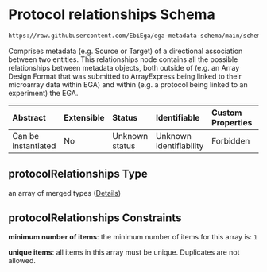 # Protocol relationships Schema

```txt
https://raw.githubusercontent.com/EbiEga/ega-metadata-schema/main/schemas/EGA.protocol.json#/properties/protocolRelationships
```

Comprises metadata (e.g. Source or Target) of a directional association between two entities. This relationships node contains all the possible relationships between metadata objects, both outside of (e.g. an Array Design Format that was submitted to ArrayExpress being linked to their microarray data within EGA) and within (e.g. a protocol being linked to an experiment) the EGA.

| Abstract            | Extensible | Status         | Identifiable            | Custom Properties | Additional Properties | Access Restrictions | Defined In                                                                       |
| :------------------ | :--------- | :------------- | :---------------------- | :---------------- | :-------------------- | :------------------ | :------------------------------------------------------------------------------- |
| Can be instantiated | No         | Unknown status | Unknown identifiability | Forbidden         | Forbidden             | none                | [EGA.protocol.json\*](../../../schemas/EGA.protocol.json "open original schema") |

## protocolRelationships Type

an array of merged types ([Details](ega-17-properties-protocol-relationships-items.md))

## protocolRelationships Constraints

**minimum number of items**: the minimum number of items for this array is: `1`

**unique items**: all items in this array must be unique. Duplicates are not allowed.
